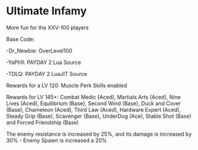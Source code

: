 # Ultimate Infamy
More fun for the XXV-100 players

Base Code:

-Dr_Newbie: OverLevel100

-YaPh1l: PAYDAY 2 Lua Source

-TDLQ: PAYDAY 2 LuaJIT Source

Rewards for a LV 120: Muscle Perk Skills enabled

Rewards for LV 145+: Combat Medic (Aced), Martials Arts (Aced), Nine Lives (Aced), Equilibrium (Base), Second Wind (Base), Duck and Cover (Base), Chameleon (Aced), Third Law (Aced), Hardware Expert (Aced), Steady Grip (Base), Scavenger (Base), UnderDog (Ace), Stable Shot (Base) and Forced Friendship (Base)

The enemy resistance is increased by 25%, and its damage is increased by 30% - Enemy Spawn is increased a 20%
